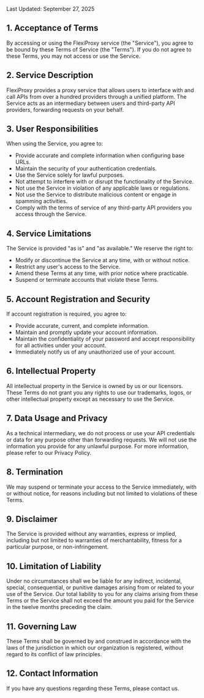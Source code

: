 Last Updated: September 27, 2025

## 1. Acceptance of Terms

By accessing or using the FlexiProxy service (the "Service"), you agree to be bound by these Terms of Service (the "Terms"). If you do not agree to these Terms, you may not access or use the Service.

## 2. Service Description

FlexiProxy provides a proxy service that allows users to interface with and call APIs from over a hundred providers through a unified platform. The Service acts as an intermediary between users and third-party API providers, forwarding requests on your behalf.

## 3. User Responsibilities

When using the Service, you agree to:

- Provide accurate and complete information when configuring base URLs.
- Maintain the security of your authentication credentials.
- Use the Service solely for lawful purposes.
- Not attempt to interfere with or disrupt the functionality of the Service.
- Not use the Service in violation of any applicable laws or regulations.
- Not use the Service to distribute malicious content or engage in spamming activities.
- Comply with the terms of service of any third-party API providers you access through the Service.


## 4. Service Limitations

The Service is provided "as is" and "as available." We reserve the right to:

- Modify or discontinue the Service at any time, with or without notice.
- Restrict any user's access to the Service.
- Amend these Terms at any time, with prior notice where practicable.
- Suspend or terminate accounts that violate these Terms.

## 5. Account Registration and Security

If account registration is required, you agree to:
- Provide accurate, current, and complete information.
- Maintain and promptly update your account information.
- Maintain the confidentiality of your password and accept responsibility for all activities under your account.
- Immediately notify us of any unauthorized use of your account.

## 6. Intellectual Property

All intellectual property in the Service is owned by us or our licensors. These Terms do not grant you any rights to use our trademarks, logos, or other intellectual property except as necessary to use the Service.

## 7. Data Usage and Privacy

As a technical intermediary, we do not process or use your API credentials or data for any purpose other than forwarding requests. We will not use the information you provide for any unlawful purpose. For more information, please refer to our Privacy Policy.

## 8. Termination

We may suspend or terminate your access to the Service immediately, with or without notice, for reasons including but not limited to violations of these Terms.

## 9. Disclaimer

The Service is provided without any warranties, express or implied, including but not limited to warranties of merchantability, fitness for a particular purpose, or non-infringement.

## 10. Limitation of Liability

Under no circumstances shall we be liable for any indirect, incidental, special, consequential, or punitive damages arising from or related to your use of the Service. Our total liability to you for any claims arising from these Terms or the Service shall not exceed the amount you paid for the Service in the twelve months preceding the claim.

## 11. Governing Law

These Terms shall be governed by and construed in accordance with the laws of the jurisdiction in which our organization is registered, without regard to its conflict of law principles.

## 12. Contact Information

If you have any questions regarding these Terms, please contact us.